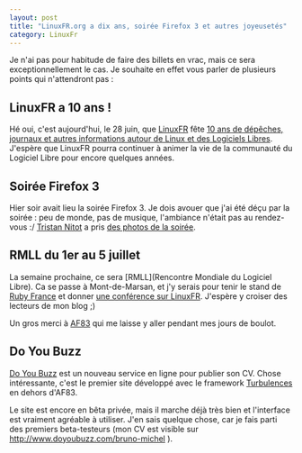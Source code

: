 ```yaml
---
layout: post
title: "LinuxFR.org a dix ans, soirée Firefox 3 et autres joyeusetés"
category: LinuxFr
---
```

Je n'ai pas pour habitude de faire des billets en vrac, mais ce sera exceptionnellement le cas.
Je souhaite en effet vous parler de plusieurs points qui n'attendront pas :

LinuxFR a 10 ans !
------------------

Hé oui, c'est aujourd'hui, le 28 juin, que [LinuxFR](http://linuxfr.org) fête [10 ans de dépêches, journaux et autres informations autour de Linux et des Logiciels Libres](https://linuxfr.org/2008/06/28/24276.html).
J'espère que LinuxFR pourra continuer à animer la vie de la communauté du Logiciel Libre pour encore quelques années.

Soirée Firefox 3
----------------

Hier soir avait lieu la soirée Firefox 3.
Je dois avouer que j'ai été déçu par la soirée : peu de monde, pas de musique, l'ambiance n'était pas au rendez-vous :/
[Tristan Nitot](http://standblog.org/) a pris [des photos de la soirée](http://www.flickr.com/photos/nitot/sets/72157605857467802/).

RMLL du 1er au 5 juillet
------------------------

La semaine prochaine, ce sera [RMLL](Rencontre Mondiale du Logiciel Libre).
Ca se passe à Mont-de-Marsan, et j'y serais pour tenir le stand de [Ruby France](http://rubyfrance.org/) et donner [une conférence sur LinuxFR](http://2008.rmll.info/10-ans-de-LinuxFR-org.html).
J'espère y croiser des lecteurs de mon blog ;)

Un gros merci à [AF83](http://www.af83.com) qui me laisse y aller pendant mes jours de boulot.

Do You Buzz
-----------

[Do You Buzz](http://www.doyoubuzz.com/) est un nouveau service en ligne pour publier son CV.
Chose intéressante, c'est le premier site développé avec le framework [Turbulences](http://turb.ulenc.es/) en dehors d'AF83.

Le site est encore en bêta privée, mais il marche déjà très bien et l'interface est vraiment agréable à utiliser.
J'en sais quelque chose, car je fais parti des premiers beta-testeurs (mon CV est visible sur http://www.doyoubuzz.com/bruno-michel ).
